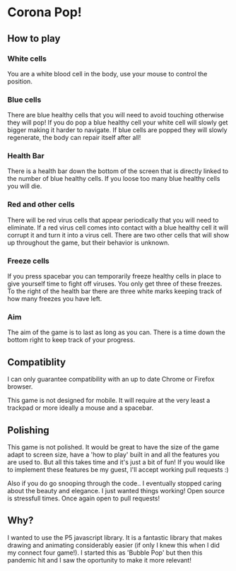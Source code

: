 # Corona Pop!
## How to play
### White cells
You are a white blood cell in the body, use your mouse to control the position.

### Blue cells
There are blue healthy cells that you will need to avoid touching otherwise they will pop! If you do pop a blue healthy cell your white cell will slowly get bigger making it harder to navigate.
If blue cells are popped they will slowly regenerate, the body can repair itself after all!

### Health Bar
There is a health bar down the bottom of the screen that is directly linked to the number of blue
healthy cells. If you loose too many blue healthy cells you will die.

### Red and other cells
There will be red virus cells that appear periodically that you will need to eliminate. If a red virus cell comes into contact with a blue healthy cell it will corrupt it and turn it into a virus cell. There are two other cells that will show up throughout the game, but their behavior is unknown.

### Freeze cells
If you press spacebar you can temporarily freeze healthy cells in place to give yourself time to fight off viruses. You only get three of these freezes. To the right of the health bar there are three white marks keeping track of how many freezes you have left.

### Aim
The aim of the game is to last as long as you can. There is a time down the bottom right to keep track of your progress.

## Compatiblity
I can only guarantee compatibility with an up to date Chrome or Firefox browser.

This game is not designed for mobile. It will require at the very least a trackpad or more ideally a mouse and a spacebar.

## Polishing
This game is not polished. It would be great to have the size of the game adapt to screen size, have a 'how to play' built in and all the features you are used to. But all this takes time and it's just a bit of fun! If you would like to implement these features be my guest, I'll accept working pull requests :)

Also if you do go snooping through the code.. I eventually stopped caring about the beauty and elegance. I just wanted things working! Open source is stressfull times. Once again open to pull requests!

## Why?
I wanted to use the P5 javascript library. It is a fantastic library that makes drawing and animating considerably easier (if only I knew this when I did my connect four game!). I started this as 'Bubble Pop' but then this pandemic hit and I saw the oportunity to make it more relevant!